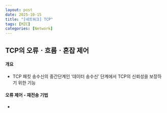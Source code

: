 ```yaml
---
layout: post
date: 2025-10-15
title: "[네트워크] TCP"
tags: [MZC]
categories: [Network]
---
```



## TCP의 오류ㆍ흐름ㆍ혼잡 제어



#### 개요

- TCP 패킷 송수신의 중간단계인 ‘데이터 송수신’ 단계에서 TCP의 신뢰성을 보장하기 위한 기능


#### 오류 제어 - 재전송 기법

- 
